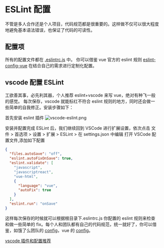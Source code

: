 # ESLint 配置

不管是多人合作还是个人项目，代码规范都是很重要的。这样做不仅可以很大程度地避免基本语法错误，也保证了代码的可读性。

## 配置项

所有的配置文件都在 [.eslintrc.js](https://github.com/lqsong/admin-element-vue/blob/vite.ts/.eslintrc.js) 中。
你可以借鉴 vue 官方的 eslint 规则 [eslint-config-vue](https://github.com/vuejs/eslint-config-vue) 在结合自己的需求进行定制化配置。


## vscode 配置 ESLint

工欲善其事，必先利其器，个人推荐 eslint+vscode 来写 vue，绝对有种飞一般的感觉。
每次保存，vscode 就能标红不符合 eslint 规则的地方，同时还会做一些简单的自我修正。安装步骤如下：

首先安装 eslint 插件
![vscode-eslint.png](https://gitee.com/lqsong/public/raw/master/admin-element-vue/vscode-eslint.png)

安装并配置完成 ESLint 后，我们继续回到 VSCode 进行扩展设置，依次点击 文件 > 首选项 > 设置 > 扩展 > ESLint > 在 settings.json 中编辑 打开 VSCode 配置文件,添加如下配置

```json
{
  "files.autoSave": "off",
  "eslint.autoFixOnSave": true,
  "eslint.validate": [
    "javascript",
    "javascriptreact",
    "vue-html",
    {
      "language": "vue",
      "autoFix": true
    }
  ],
  "eslint.run": "onSave"  
}
```

这样每次保存的时候就可以根据根目录下.eslintrc.js 你配置的 eslint 规则来检查和做一些简单的 fix。每个人和团队都有自己的代码规范，统一就好了，你可以借鉴，如饿了么团队的 [config](https://www.npmjs.com/package/eslint-config-elemefe)，vue 的 [config](https://github.com/vuejs/eslint-config-vue)。

[vscode 插件和配置推荐](https://github.com/varHarrie/Dawn-Blossoms/issues/10)


